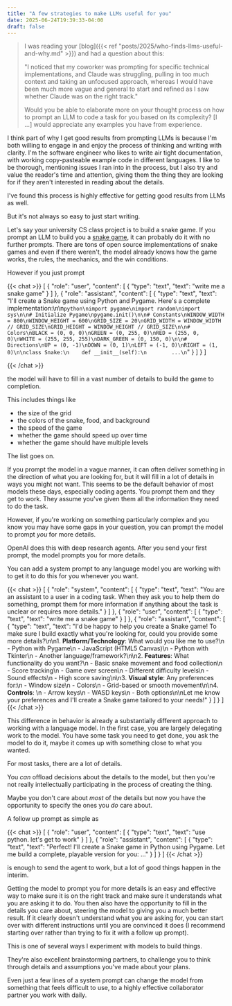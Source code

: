 ```yaml
---
title: "A few strategies to make LLMs useful for you"
date: 2025-06-24T19:39:33-04:00
draft: false
---
```


> I was reading your [blog]({{< ref "posts/2025/who-finds-llms-useful-and-why.md" >}}) and had a question about this:
>
> "I noticed that my coworker was prompting for specific technical implementations, and Claude was struggling, pulling in too much context and taking an unfocused approach, whereas I would have been much more vague and general to start and refined as I saw whether Claude was on the right track."
>
> Would you be able to elaborate more on your thought process on how to prompt an LLM to code a task for you based on its complexity? [I ...] would appreciate any examples you have from experience.

I think part of why I get good results from prompting LLMs is because I'm both willing to engage in and enjoy the process of thinking and writing with clarity.
I'm the software engineer who likes to write air tight documentation, with working copy-pasteable example code in different languages.
I like to be thorough, mentioning issues I ran into in the process, but I also try and value the reader's time and attention, giving them the thing they are looking for if they aren't interested in reading about the details.

I've found this process is highly effective for getting good results from LLMs as well.

But it's not always so easy to just start writing.

Let's say your university CS class project is to build a snake game.
If you prompt an LLM to build you a [snake game](https://en.wikipedia.org/wiki/Snake_(video_game_genre)), it can probably do it with no further prompts.
There are tons of open source implementations of snake games and even if there weren't, the model already knows how the game works, the rules, the mechanics, and the win conditions.

However if you just prompt

{{< chat >}}
[
  {
    "role": "user",
    "content": [
      {
        "type": "text",
        "text": "write me a snake game"
      }
    ]
  },
  {
    "role": "assistant",
    "content": [
      {
        "type": "text",
        "text": "I'll create a Snake game using Python and Pygame. Here's a complete implementation:\n\n```python\nimport pygame\nimport random\nimport sys\n\n# Initialize Pygame\npygame.init()\n\n# Constants\nWINDOW_WIDTH = 800\nWINDOW_HEIGHT = 600\nGRID_SIZE = 20\nGRID_WIDTH = WINDOW_WIDTH // GRID_SIZE\nGRID_HEIGHT = WINDOW_HEIGHT // GRID_SIZE\n\n# Colors\nBLACK = (0, 0, 0)\nGREEN = (0, 255, 0)\nRED = (255, 0, 0)\nWHITE = (255, 255, 255)\nDARK_GREEN = (0, 150, 0)\n\n# Directions\nUP = (0, -1)\nDOWN = (0, 1)\nLEFT = (-1, 0)\nRIGHT = (1, 0)\n\nclass Snake:\n    def __init__(self):\n        ...\n```"
      }
    ]
  }
]

{{< /chat >}}

the model will have to fill in a vast number of details to build the game to completion.

This includes things like

- the size of the grid
- the colors of the snake, food, and background
- the speed of the game
- whether the game should speed up over time
- whether the game should have multiple levels

The list goes on.

If you prompt the model in a vague manner, it can often deliver something in the direction of what you are looking for, but it will fill in a lot of details in ways you might not want.
This seems to be the default behavior of most models these days, especially coding agents.
You prompt them and they get to work.
They assume you've given them all the information they need to do the task.

However, if you're working on something particularly complex and you know you may have some gaps in your question, you can prompt the model to prompt _you_ for more details.

OpenAI does this with deep research agents.
After you send your first prompt, the model prompts you for more details.

You can add a system prompt to any language model you are working with to get it to do this for you whenever you want.

{{< chat >}}
[
  {
    "role": "system",
    "content": [
      {
        "type": "text",
        "text": "You are an assistant to a user in a coding task. When they ask you to help them do something, prompt them for more information if anything about the task is unclear or requires more details."
      }
    ]
  },
  {
    "role": "user",
    "content": [
      {
        "type": "text",
        "text": "write me a snake game"
      }
    ]
  },
  {
    "role": "assistant",
    "content": [
      {
        "type": "text",
        "text": "I'd be happy to help you create a Snake game! To make sure I build exactly what you're looking for, could you provide some more details?\n\n1. **Platform/Technology**: What would you like me to use?\n   - Python with Pygame\n   - JavaScript (HTML5 Canvas)\n   - Python with Tkinter\n   - Another language/framework?\n\n2. **Features**: What functionality do you want?\n   - Basic snake movement and food collection\n   - Score tracking\n   - Game over screen\n   - Different difficulty levels\n   - Sound effects\n   - High score saving\n\n3. **Visual style**: Any preferences for:\n   - Window size\n   - Colors\n   - Grid-based or smooth movement\n\n4. **Controls**: \n   - Arrow keys\n   - WASD keys\n   - Both options\n\nLet me know your preferences and I'll create a Snake game tailored to your needs!"
      }
    ]
  }
]
{{< /chat >}}


This difference in behavior is already a substantially different approach to working with a language model.
In the first case, you are largely delegating work to the model.
You have some task you need to get done, you ask the model to do it, maybe it comes up with something close to what you wanted.

For most tasks, there are a lot of details.

You _can_ offload decisions about the details to the model, but then you're not really intellectually participating in the process of creating the thing.

Maybe you don't care about _most_ of the details but now you have the opportunity to specify the ones you _do_ care about.

A follow up prompt as simple as

{{< chat >}}
[
  {
    "role": "user",
    "content": [
      {
        "type": "text",
        "text": "use python. let's get to work"
      }
    ]
  },
  {
    "role": "assistant",
    "content": [
      {
        "type": "text",
        "text": "Perfect! I'll create a Snake game in Python using Pygame. Let me build a complete, playable version for you: ..."
      }
    ]
  }
]
{{< /chat >}}

is enough to send the agent to work, but a lot of good things happen in the interim.

Getting the model to prompt you for more details is an easy and effective way to make sure it is on the right track and make sure it understands what you are asking it to do.
You then also have the opportunity to fill in the details you care about, steering the model to giving you a much better result.
If it clearly doesn't understand what you are asking for, you can start over with different instructions until you are convinced it does (I recommend starting over rather than trying to fix it with a follow up prompt).

This is one of several ways I experiment with models to build things.

They're also excellent brainstorming partners, to challenge you to think through details and assumptions you've made about your plans.

Even just a few lines of a system prompt can change the model from something that feels difficult to use, to a highly effective collaborator partner you work with daily.
